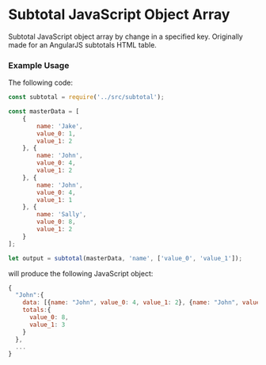 # Subtotal JavaScript Object Array

Subtotal JavaScript object array by change in a specified key. Originally made for an AngularJS subtotals HTML table.

### Example Usage

The following code:

```javascript
const subtotal = require('../src/subtotal');

const masterData = [
    {
        name: 'Jake',
        value_0: 1,
        value_1: 2
    }, {
        name: 'John',
        value_0: 4,
        value_1: 2
    }, {
        name: 'John',
        value_0: 4,
        value_1: 1
    }, {
        name: 'Sally',
        value_0: 8,
        value_1: 2
    }
];

let output = subtotal(masterData, 'name', ['value_0', 'value_1']);
```

will produce the following JavaScript object:

```javascript
{
  "John":{
    data: [{name: "John", value_0: 4, value_1: 2}, {name: "John", value_0: 4, value_1: 1}],
    totals:{
      value_0: 8,
      value_1: 3
    }
  },
  ...
}
```

